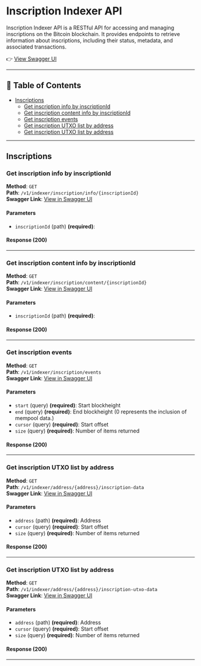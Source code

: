 # Inscription Indexer API

Inscription Indexer API is a RESTful API for accessing and managing inscriptions on the Bitcoin blockchain. It provides endpoints to retrieve information about inscriptions, including their status, metadata, and associated transactions.

👉 [View Swagger UI](https://open-api.unisat.io/#/)

---

## 📑 Table of Contents

- [Inscriptions](#inscriptions)
  - [Get inscription info by inscriptionId](#get-inscription-info-by-inscriptionid)
  - [Get inscription content info by inscriptionId](#get-inscription-content-info-by-inscriptionid)
  - [Get inscription events](#get-inscription-events)
  - [Get inscription UTXO list by address](#get-inscription-utxo-list-by-address)
  - [Get inscription UTXO list by address](#get-inscription-utxo-list-by-address)

---

## Inscriptions

### Get inscription info by inscriptionId
<a id="get-inscription-info-by-inscriptionid"></a>

**Method**: `GET`  
**Path**: `/v1/indexer/inscription/info/{inscriptionId}`  
**Swagger Link**: [View in Swagger UI](https://open-api.unisat.io/#/Inscriptions/getInscriptionInfo)  

#### Parameters
- `inscriptionId` (path) **(required)**: 

#### Response (200)


---

### Get inscription content info by inscriptionId
<a id="get-inscription-content-info-by-inscriptionid"></a>

**Method**: `GET`  
**Path**: `/v1/indexer/inscription/content/{inscriptionId}`  
**Swagger Link**: [View in Swagger UI](https://open-api.unisat.io/#/Inscriptions/getInscriptionContent)  

#### Parameters
- `inscriptionId` (path) **(required)**: 

#### Response (200)
---

### Get inscription events
<a id="get-inscription-events"></a>

**Method**: `GET`  
**Path**: `/v1/indexer/inscription/events`  
**Swagger Link**: [View in Swagger UI](https://open-api.unisat.io/#/Inscriptions/getInscriptionEvents)  

#### Parameters
- `start` (query) **(required)**: Start blockheight
- `end` (query) **(required)**: End blockheight (0 represents the inclusion of mempool data.)
- `cursor` (query) **(required)**: Start offset
- `size` (query) **(required)**: Number of items returned

#### Response (200)


---

### Get inscription UTXO list by address
<a id="get-inscription-utxo-list-by-address"></a>

**Method**: `GET`  
**Path**: `/v1/indexer/address/{address}/inscription-data`  
**Swagger Link**: [View in Swagger UI](https://open-api.unisat.io/#/Inscriptions/getInscriptionDataByAddress)  

#### Parameters
- `address` (path) **(required)**: Address
- `cursor` (query) **(required)**: Start offset
- `size` (query) **(required)**: Number of items returned

#### Response (200)


---

### Get inscription UTXO list by address
<a id="get-inscription-utxo-list-by-address"></a>

**Method**: `GET`  
**Path**: `/v1/indexer/address/{address}/inscription-utxo-data`  
**Swagger Link**: [View in Swagger UI](https://open-api.unisat.io/#/Inscriptions/getInscriptionUtxoDataByAddress)  

#### Parameters
- `address` (path) **(required)**: Address
- `cursor` (query) **(required)**: Start offset
- `size` (query) **(required)**: Number of items returned

#### Response (200)


---


